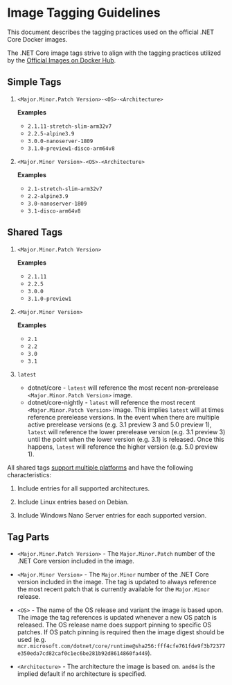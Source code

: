 # Image Tagging Guidelines

This document describes the tagging practices used on the official .NET Core Docker images.

The .NET Core image tags strive to align with the tagging practices utilized by the [Official Images on Docker Hub](https://hub.docker.com/search?q=&type=image&image_filter=official).

## Simple Tags

1. `<Major.Minor.Patch Version>-<OS>-<Architecture>`

    **Examples**

    * `2.1.11-stretch-slim-arm32v7`
    * `2.2.5-alpine3.9`
    * `3.0.0-nanoserver-1809`
    * `3.1.0-preview1-disco-arm64v8`

1. `<Major.Minor Version>-<OS>-<Architecture>`

    **Examples**

    * `2.1-stretch-slim-arm32v7`
    * `2.2-alpine3.9`
    * `3.0-nanoserver-1809`
    * `3.1-disco-arm64v8`

## Shared Tags

1. `<Major.Minor.Patch Version>`

    **Examples**

    * `2.1.11`
    * `2.2.5`
    * `3.0.0`
    * `3.1.0-preview1`

1. `<Major.Minor Version>`

    **Examples**

    * `2.1`
    * `2.2`
    * `3.0`
    * `3.1`

1. `latest`

    * dotnet/core - `latest` will reference the most recent non-prerelease `<Major.Minor.Patch Version>` image.
    * dotnet/core-nightly - `latest` will reference the most recent `<Major.Minor.Patch Version>` image.  This implies `latest` will at times reference prerelease versions.  In the event when there are multiple active prerelease versions (e.g. 3.1 preview 3 and 5.0 preview 1), `latest` will reference the lower prerelease version (e.g. 3.1 preview 3) until the point when the lower version (e.g. 3.1) is released.  Once this happens, `latest` will reference the higher version (e.g. 5.0 preview 1).

All shared tags [support multiple platforms](https://blog.docker.com/2017/09/docker-official-images-now-multi-platform/) and have the following characteristics:

1. Include entries for all supported architectures.

1. Include Linux entries based on Debian.

1. Include Windows Nano Server entries for each supported version.

## Tag Parts

* `<Major.Minor.Patch Version>` - The `Major.Minor.Patch` number of the .NET Core version included in the image.

* `<Major.Minor Version>` - The `Major.Minor` number of the .NET Core version included in the image.  The tag is updated to always reference the most recent patch that is currently available for the `Major.Minor` release.

* `<OS>` - The name of the OS release and variant the image is based upon.  The image the tag references is updated whenever a new OS patch is released.  The OS release name does support pinning to specific OS patches.  If OS patch pinning is required then the image digest should be used (e.g. `mcr.microsoft.com/dotnet/core/runtime@sha256:fff4cfe761fde9f3b72377e350eda7cd82caf0c1ec6be281b92d8614860fa449`).

* `<Architecture>` - The architecture the image is based on.  `amd64` is the implied default if no architecture is specified.
